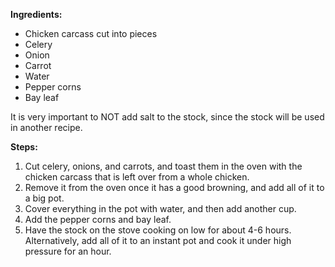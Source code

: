 **Ingredients:**

 * Chicken carcass cut into pieces
 * Celery
 * Onion
 * Carrot
 * Water
 * Pepper corns
 * Bay leaf

It is very important to NOT add salt to the stock, since the stock will be used in another recipe.

**Steps:**

1. Cut celery, onions, and carrots, and toast them in the oven with the chicken carcass that is left over from a whole chicken.
2. Remove it from the oven once it has a good browning, and add all of it to a big pot.
3. Cover everything in the pot with water, and then add another cup.
4. Add the pepper corns and bay leaf.
5. Have the stock on the stove cooking on low for about 4-6 hours. Alternatively, add all of it to an instant pot and cook it under high pressure for an hour.
